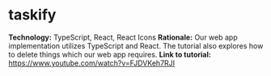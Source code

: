 # taskify

**Technology:** TypeScript, React, React Icons
**Rationale:** Our web app implementation utilizes TypeScript and React. The tutorial also explores how to delete things which our web app requires.
**Link to tutorial:** https://www.youtube.com/watch?v=FJDVKeh7RJI
